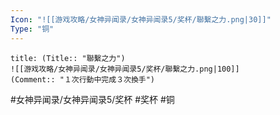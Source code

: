 ```yaml
---
Icon: "![[游戏攻略/女神异闻录/女神异闻录5/奖杯/聯繫之力.png|30]]"
Type: "铜"
---
```

```ad-common-bronze-trophy
title: (Title:: "聯繫之力")
![[游戏攻略/女神异闻录/女神异闻录5/奖杯/聯繫之力.png|100]]
(Comment:: "１次行動中完成３次換手")
```

#女神异闻录/女神异闻录5/奖杯 #奖杯 #铜
